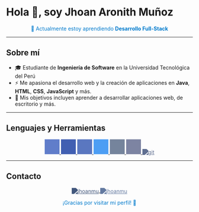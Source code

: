# Hola 👋, soy Jhoan Aronith Muñoz

<p align="center" style="color:#007ACC">🌱 Actualmente estoy aprendiendo <strong>Desarrollo Full-Stack</strong></p>

---

## Sobre mí

- 🎓 Estudiante de **Ingeniería de Software** en la Universidad Tecnológica del Perú
- ⚡ Me apasiona el desarrollo web y la creación de aplicaciones en **Java**, **HTML**, **CSS**, **JavaScript** y más.
- 🚀 Mis objetivos incluyen aprender a desarrollar aplicaciones web, de escritorio y más.

---

## Lenguajes y Herramientas

<p align="center">
  <a href="https://www.java.com/" target="_blank" rel="noreferrer">
    <img src="https://raw.githubusercontent.com/devicons/devicon/master/icons/java/java-original.svg" alt="java" width="40" height="40" style="filter: brightness(0) saturate(100%) invert(45%) sepia(53%) saturate(470%) hue-rotate(186deg) brightness(97%) contrast(97%);"/>
  </a>
  <a href="https://www.w3schools.com/html/" target="_blank" rel="noreferrer">
    <img src="https://raw.githubusercontent.com/devicons/devicon/master/icons/html5/html5-original-wordmark.svg" alt="html5" width="40" height="40" style="filter: brightness(0) saturate(100%) invert(35%) sepia(54%) saturate(676%) hue-rotate(186deg) brightness(93%) contrast(94%);"/>
  </a>
  <a href="https://www.w3schools.com/css/" target="_blank" rel="noreferrer">
    <img src="https://raw.githubusercontent.com/devicons/devicon/master/icons/css3/css3-original-wordmark.svg" alt="css3" width="40" height="40" style="filter: brightness(0) saturate(100%) invert(45%) sepia(54%) saturate(469%) hue-rotate(185deg) brightness(92%) contrast(96%);"/>
  </a>
  <a href="https://developer.mozilla.org/en-US/docs/Web/JavaScript" target="_blank" rel="noreferrer">
    <img src="https://raw.githubusercontent.com/devicons/devicon/master/icons/javascript/javascript-original.svg" alt="javascript" width="40" height="40" style="filter: brightness(0) saturate(100%) invert(50%) sepia(100%) saturate(1000%) hue-rotate(187deg) brightness(100%) contrast(91%);"/>
  </a>
  <a href="https://spring.io/projects/spring-boot" target="_blank" rel="noreferrer">
    <img src="https://raw.githubusercontent.com/devicons/devicon/master/icons/spring/spring-original-wordmark.svg" alt="spring" width="40" height="40" style="filter: brightness(0) saturate(100%) invert(50%) sepia(36%) saturate(236%) hue-rotate(179deg) brightness(95%) contrast(90%);"/>
  </a>
  <a href="https://reactjs.org/" target="_blank" rel="noreferrer">
    <img src="https://raw.githubusercontent.com/devicons/devicon/master/icons/react/react-original-wordmark.svg" alt="react" width="40" height="40" style="filter: brightness(0) saturate(100%) invert(50%) sepia(36%) saturate(236%) hue-rotate(190deg) brightness(97%) contrast(93%);"/>
  </a>
  <a href="https://git-scm.com/" target="_blank" rel="noreferrer">
    <img src="https://www.vectorlogo.zone/logos/git-scm/git-scm-icon.svg" alt="git" width="40" height="40" style="filter: brightness(0) saturate(100%) invert(43%) sepia(44%) saturate(311%) hue-rotate(184deg) brightness(90%) contrast(89%);"/>
  </a>
</p>

---

## Contacto

<p align="center">
  <a href="https://linkedin.com/in/jhoanmu" target="_blank">
    <img align="center" src="https://raw.githubusercontent.com/rahuldkjain/github-profile-readme-generator/master/src/images/icons/Social/linked-in-alt.svg" alt="jhoanmu" height="30" width="40" style="filter: brightness(0) saturate(100%) invert(30%) sepia(51%) saturate(420%) hue-rotate(180deg) brightness(95%) contrast(90%);"/>
  </a>
  <a href="https://stackoverflow.com/users/jhoanmu" target="_blank">
    <img align="center" src="https://raw.githubusercontent.com/rahuldkjain/github-profile-readme-generator/master/src/images/icons/Social/stack-overflow.svg" alt="jhoanmu" height="30" width="40" style="filter: brightness(0) saturate(100%) invert(45%) sepia(33%) saturate(462%) hue-rotate(180deg) brightness(96%) contrast(88%);"/>
  </a>
</p>

<p align="center" style="color:#007ACC">¡Gracias por visitar mi perfil! 🚀</p>

